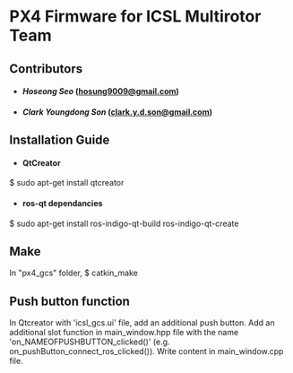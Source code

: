 # PX4 Firmware for ICSL Multirotor Team #

## Contributors ##
* #### *Hoseong Seo* (hosung9009@gmail.com)
* #### *Clark Youngdong Son* (clark.y.d.son@gmail.com)

## Installation Guide ##
* #### QtCreator
$ sudo apt-get install qtcreator
* #### ros-qt dependancies
$ sudo apt-get install ros-indigo-qt-build ros-indigo-qt-create

## Make ##
In "px4_gcs" folder,
$ catkin_make

## Push button function ##
In Qtcreator with 'icsl_gcs.ui' file, add an additional push button.
Add an additional slot function in main_window.hpp file with the name 'on_NAMEOFPUSHBUTTON_clicked()' (e.g. on_pushButton_connect_ros_clicked()).
Write content in main_window.cpp file.